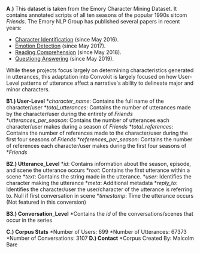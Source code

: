 **A.)** This dataset is taken from the Emory Character Mining Dataset. It contains annotated scripts of all ten seasons of the popular 1990s sitcom _Friends_. The Emory NLP Group has published several papers in recent years:

* [Character Identification](../../../character-identification) (since May 2016).
* [Emotion Detection](../../../emotion-detection) (since May 2017).
* [Reading Comprehension](../../../reading-comprehension) (since May 2018).
* [Questiong Answering](../../../question-answering) (since May 2019).

While these projects focus largely on determining characteristics generated in utterances, this adaptation into Convokit is largely focused on how User-Level patterns of utterance affect a narrative's ability to delineate major and minor characters.  

**B1.) User-Level**
*_character_name_: Contains the full name of the character/user 
*_total_utterances_: Contains the number of utterances made by the character/user during the entirety of _Friends_
*_utterances_per_season_: Contains the number of utterances each character/user makes during a season of _Friends_
*_total_references_: Contains the number of references made to the character/user during the first four seasons of _Friends_
*_references_per_season_: Contains the number of references each character/user makes during the first four seasons of *_Friends_

**B2.) Utterance_Level**
*_id_: Contains information about the season, episode, and scene the utterance occurs
*_root_: Contains the first utterance within a scene
*_text_: Contains the string made in the utterance.
*_user_: Identifies the character making the utterance
*_meta_: Additional metadata
*_reply_to_: Identifies the character/user the user/character of the utterance is referring to. Null if first conversation in scene
*_timestamp_: Time the utterance occurs (Not featured in this conversion)

**B3.) Conversation_Level**
*Contains the _id_ of the conversations/scenes that occur in the series

**C.) Corpus Stats**
*Number of Users: 699
*Number of Utterances: 67373
*Number of Conversations: 3107
**D.) Contact**
*Corpus Created By: Malcolm Bare
